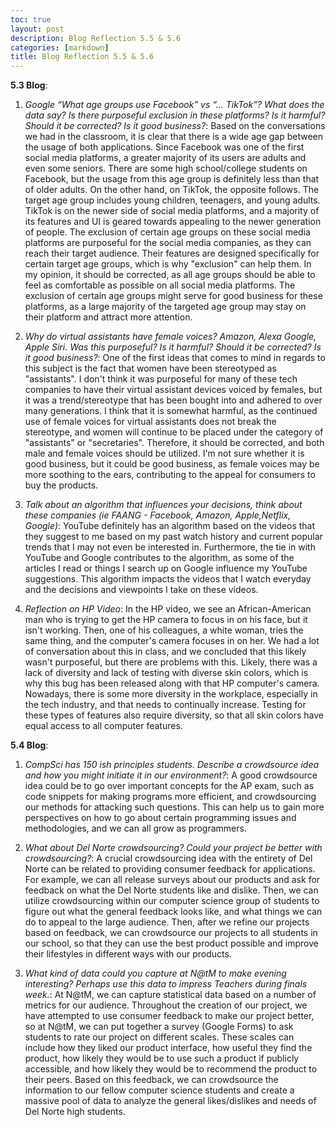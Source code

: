 ```yaml
---
toc: true
layout: post
description: Blog Reflection 5.5 & 5.6
categories: [markdown]
title: Blog Reflection 5.5 & 5.6
---
```



**5.3 Blog**:

1. *Google “What age groups use Facebook” vs “… TikTok”? What does the data say? Is there purposeful exclusion in these platforms? Is it harmful? Should it be corrected? Is it good business?*: Based on the conversations we had in the classroom, it is clear that there is a wide age gap between the usage of both applications. Since Facebook was one of the first social media platforms, a greater majority of its users are adults and even some seniors. There are some high school/college students on Facebook, but the usage from this age group is definitely less than that of older adults. On the other hand, on TikTok, the opposite follows. The target age group includes young children, teenagers, and young adults. TikTok is on the newer side of social media platforms, and a majority of its features and UI is geared towards appealing to the newer generation of people. The exclusion of certain age groups on these social media platforms are purposeful for the social media companies, as they can reach their target audience. Their features are designed specifically for certain target age groups, which is why "exclusion" can help them. In my opinion, it should be corrected, as all age groups should be able to feel as comfortable as possible on all social media platforms. The exclusion of certain age groups might serve for good business for these platforms, as a large majority of the targeted age group may stay on their platform and attract more attention.

2. *Why do virtual assistants have female voices? Amazon, Alexa Google, Apple Siri. Was this purposeful? Is it harmful? Should it be corrected? Is it good business?*: One of the first ideas that comes to mind in regards to this subject is the fact that women have been stereotyped as "assistants". I don't think it was purposeful for many of these tech companies to have their virtual assistant devices voiced by females, but it was a trend/stereotype that has been bought into and adhered to over many generations. I think that it is somewhat harmful, as the continued use of female voices for virtual assistants does not break the stereotype, and women will continue to be placed under the category of "assistants" or "secretaries". Therefore, it should be corrected, and both male and female voices should be utilized. I'm not sure whether it is good business, but it could be good business, as female voices may be more soothing to the ears, contributing to the appeal for consumers to buy the products.

3. *Talk about an algorithm that influences your decisions, think about these companies (ie FAANG - Facebook, Amazon, Apple,Netflix, Google)*: YouTube definitely has an algorithm based on the videos that they suggest to me based on my past watch history and current popular trends that I may not even be interested in. Furthermore, the tie in with YouTube and Google contributes to the algorithm, as some of the articles I read or things I search up on Google influence my YouTube suggestions. This algorithm impacts the videos that I watch everyday and the decisions and viewpoints I take on these videos. 

4. *Reflection on HP Video*: In the HP video, we see an African-American man who is trying to get the HP camera to focus in on his face, but it isn't working. Then, one of his colleagues, a white woman, tries the same thing, and the computer's camera focuses in on her. We had a lot of conversation about this in class, and we concluded that this likely wasn't purposeful, but there are problems with this. Likely, there was a lack of diversity and lack of testing with diverse skin colors, which is why this bug has been released along with that HP computer's camera. Nowadays, there is some more diversity in the workplace, especially in the tech industry, and that needs to continually increase. Testing for these types of features also require diversity, so that all skin colors have equal access to all computer features. 


**5.4 Blog**:

1. *CompSci has 150 ish principles students. Describe a crowdsource idea and how you might initiate it in our environment?*: A good crowdsource idea could be to go over important concepts for the AP exam, such as code snippets for making programs more efficient, and crowdsourcing our methods for attacking such questions. This can help us to gain more perspectives on how to go about certain programming issues and methodologies, and we can all grow as programmers. 

2. *What about Del Norte crowdsourcing? Could your project be better with crowdsourcing?*: A crucial crowdsourcing idea with the entirety of Del Norte can be related to providing consumer feedback for applications. For example, we can all release surveys about our products and ask for feedback on what the Del Norte students like and dislike. Then, we can utilize crowdsourcing within our computer science group of students to figure out what the general feedback looks like, and what things we can do to appeal to the large audience. Then, after we refine our projects based on feedback, we can crowdsource our projects to all students in our school, so that they can use the best product possible and improve their lifestyles in different ways with our products. 

3. *What kind of data could you capture at N@tM to make evening interesting? Perhaps use this data to impress Teachers during finals week.*: At N@tM, we can capture statistical data based on a number of metrics for our audience. Throughout the creation of our project, we have attempted to use consumer feedback to make our project better, so at N@tM, we can put together a survey (Google Forms) to ask students to rate our project on different scales. These scales can include how they liked our product interface, how useful they find the product, how likely they would be to use such a product if publicly accessible, and how likely they would be to recommend the product to their peers. Based on this feedback, we can crowdsource the information to our fellow computer science students and create a massive pool of data to analyze the general likes/dislikes and needs of Del Norte high students.


